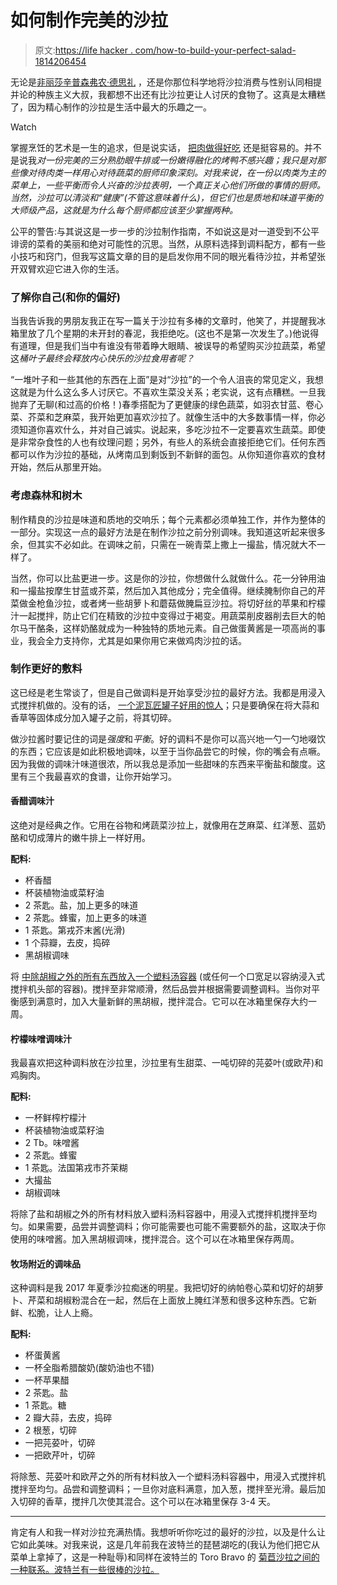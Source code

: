# 如何制作完美的沙拉

> 原文:[https://life hacker . com/how-to-build-your-perfect-salad-1814206454](https://lifehacker.com/how-to-build-your-perfect-salad-1814206454)

无论是[非丽莎辛普森](https://imgur.com/wdQRin7)[弗农·德思礼](https://www.goodreads.com/quotes/tag/uncle-vernon) ，还是你那位科学地将沙拉消费与性别认同相提并论的种族主义大叔，我都想不出还有比沙拉更让人讨厌的食物了。这真是太糟糕了，因为精心制作的沙拉是生活中最大的乐趣之一。

Watch

掌握烹饪的艺术是一生的追求，但是说实话， [把肉做得好吃](http://skillet.lifehacker.com/how-to-get-over-your-meat-cooking-concerns-1798642218) 还是挺容易的。并不是说我*对一份完美的三分熟肋眼牛排或一份嫩得融化的烤鸭不感兴趣；我只是对那些像对待肉类一样用心对待蔬菜的厨师印象深刻。对我来说，在一份以肉类为主的菜单上，一些平衡而令人兴奋的沙拉表明，一个真正关心他们所做的事情的厨师。当然，沙拉可以清淡和“健康”(不管这意味着什么)，但它们也是质地和味道平衡的大师级产品，这就是为什么每个厨师都应该至少掌握两种。*

公平的警告:与其说这是一步一步的沙拉制作指南，不如说这是对一道受到不公平诽谤的菜肴的美丽和绝对可能性的沉思。当然，从原料选择到调料配方，都有一些小技巧和窍门，但我写这篇文章的目的是启发你用不同的眼光看待沙拉，并希望张开双臂欢迎它进入你的生活。

### 了解你自己(和你的偏好)

当我告诉我的男朋友我正在写一篇关于沙拉有多棒的文章时，他笑了，并提醒我冰箱里放了几个星期的未开封的春泥，我拒绝吃。(这也不是第一次发生了。)他说得有道理，但是我们当中有谁没有带着睁大眼睛、被误导的希望购买沙拉蔬菜，希望这*桶叶子最终会释放内心快乐的沙拉食用者呢？* 

“一堆叶子和一些其他的东西在上面”是对“沙拉”的一个令人沮丧的常见定义，我想这就是为什么这么多人讨厌它。不喜欢生菜没关系；老实说，这有点糟糕。一旦我抛弃了无聊(和过高的价格！)春季搭配为了更健康的绿色蔬菜，如羽衣甘蓝、卷心菜、芥菜和芝麻菜，我开始更加喜欢沙拉了。就像生活中的大多数事情一样，你必须知道你喜欢什么，并对自己诚实。说起来，多吃沙拉不一定要喜欢生蔬菜。即使是非常杂食性的人也有纹理问题；另外，有些人的系统会直接拒绝它们。任何东西都可以作为沙拉的基础，从烤南瓜到剩饭到不新鲜的面包。从你知道你喜欢的食材开始，然后从那里开始。

### 考虑森林和树木

制作精良的沙拉是味道和质地的交响乐；每个元素都必须单独工作，并作为整体的一部分。实现这一点的最好方法是在制作沙拉之前分别调味。我知道这听起来很多余，但其实不必如此。在调味之前，只需在一碗青菜上撒上一撮盐，情况就大不一样了。

当然，你可以比盐更进一步。这是你的沙拉，你想做什么就做什么。花一分钟用油和一撮盐按摩生甘蓝或芥菜，然后加入其他成分；完全值得。继续腌制你自己的芹菜做金枪鱼沙拉，或者烤一些胡萝卜和蘑菇做腌扁豆沙拉。将切好丝的苹果和柠檬汁一起搅拌，防止它们在精致的沙拉中变得过于褐变。用蔬菜削皮器削去巨大的帕尔马干酪条，这样奶酪就成为一种独特的质地元素。自己做蛋黄酱是一项高尚的事业，我会全力支持你，尤其是如果你用它来做鸡肉沙拉的话。

### 制作更好的敷料

这已经是老生常谈了，但是自己做调料是开始享受沙拉的最好方法。我都是用浸入式搅拌机做的。没有的话， [一个泥瓦匠罐子好用的惊人](http://skillet.lifehacker.com/a-mason-jar-is-the-only-tool-you-need-for-perfectly-emu-1796819745)；只是要确保在将大蒜和香草等固体成分加入罐子之前，将其切碎。

做沙拉酱时要记住的词是*强度*和*平衡*。好的调料不是你可以高兴地一勺一勺地啜饮的东西；它应该是如此积极地调味，以至于当你品尝它的时候，你的嘴会有点噘。因为我做的调味汁味道很浓，所以我总是添加一些甜味的东西来平衡盐和酸度。这里有三个我最喜欢的食谱，让你开始学习。

#### 香醋调味汁

这绝对是经典之作。它用在谷物和烤蔬菜沙拉上，就像用在芝麻菜、红洋葱、蓝奶酪和切成薄片的嫩牛排上一样好用。

**配料:**

*   杯香醋
*   杯装植物油或菜籽油
*   2 茶匙。盐，加上更多的味道
*   2 茶匙。蜂蜜，加上更多的味道
*   1 茶匙。第戎芥末酱(光滑)
*   1 个蒜瓣，去皮，捣碎
*   黑胡椒调味

将 [中除胡椒之外的所有东西放入一个塑料汤容器](http://skillet.lifehacker.com/the-top-5-restaurant-supply-store-essentials-ranked-1797727937) (或任何一个口宽足以容纳浸入式搅拌机头部的容器)。搅拌至非常顺滑，然后品尝并根据需要调整调料。当你对平衡感到满意时，加入大量新鲜的黑胡椒，搅拌混合。它可以在冰箱里保存大约一周。

#### 柠檬味噌调味汁

我最喜欢把这种调料放在沙拉里，沙拉里有生甜菜、一吨切碎的芫荽叶(或欧芹)和鸡胸肉。

**配料:**

*   一杯鲜榨柠檬汁
*   杯装植物油或菜籽油
*   2 Tb。味噌酱
*   2 茶匙。蜂蜜
*   1 茶匙。法国第戎市芥茉糊
*   大撮盐
*   胡椒调味

将除了盐和胡椒之外的所有材料放入塑料汤料容器中，用浸入式搅拌机搅拌至均匀。如果需要，品尝并调整调料；你可能需要也可能不需要额外的盐，这取决于你使用的味噌酱。加入黑胡椒调味，搅拌混合。这个可以在冰箱里保存两周。

#### 牧场附近的调味品

这种调料是我 2017 年夏季沙拉痴迷的明星。我把切好的纳帕卷心菜和切好的胡萝卜、芹菜和胡椒粉混合在一起，然后在上面放上腌红洋葱和很多这种东西。它新鲜、松脆，让人上瘾。

**配料:**

*   杯蛋黄酱
*   一杯全脂希腊酸奶(酸奶油也不错)
*   一杯苹果醋
*   2 茶匙。盐
*   1 茶匙。糖
*   2 瓣大蒜，去皮，捣碎
*   2 根葱，切碎
*   一把芫荽叶，切碎
*   一把欧芹叶，切碎

将除葱、芫荽叶和欧芹之外的所有材料放入一个塑料汤料容器中，用浸入式搅拌机搅拌至均匀。品尝和调整调料；一旦你对底料满意，加入葱，搅拌至光滑。最后加入切碎的香草，搅拌几次使其混合。这个可以在冰箱里保存 3-4 天。

* * *

肯定有人和我一样对沙拉充满热情。我想听听你吃过的最好的沙拉，以及是什么让它如此美味。对我来说，这是几年前我在波特兰的琵琶湖吃的(我认为他们把它从菜单上拿掉了，这是一种耻辱)和同样在波特兰的 Toro Bravo 的 [菊苣沙拉之间的一种联系。波特兰有一些很棒的沙拉。](https://food52.com/recipes/25448-toro-bravo-s-radicchio-salad-with-manchego-vinaigrette)